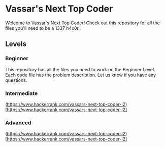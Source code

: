 # Vassar's Next Top Coder

Welcome to Vassar's Next Top Coder! Check out this repository for all the files you'll need to be a 1337 h4x0r.

## Levels

### Beginner
This repository has all the files you need to work on the Beginner Level. Each code file has the problem description. Let us know if you have any questions.

### Intermediate
(https://www.hackerrank.com/vassars-next-top-coder-l2)[https://www.hackerrank.com/vassars-next-top-coder-l2]

### Advanced
(https://www.hackerrank.com/vassars-next-top-coder-l2)[https://www.hackerrank.com/vassars-next-top-coder-l2]
